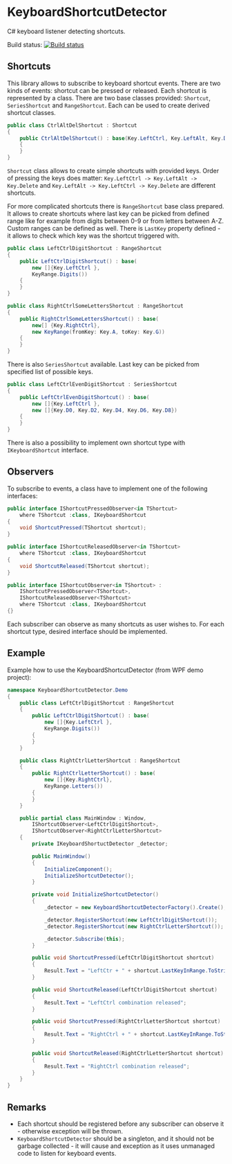 # KeyboardShortcutDetector

C# keyboard listener detecting shortcuts.

Build status: 
[![Build status](https://ci.appveyor.com/api/projects/status/yy9xm6q5uw8crd64?svg=true)](https://ci.appveyor.com/project/damian-krychowski/keyboardshortcutdetector)

## Shortcuts

This library allows to subscribe to keyboard shortcut events. There are two kinds of events: shortcut can be pressed or released.
Each shortcut is represented by a class. There are two base classes provided: `Shortcut`, `SeriesShortcut` and `RangeShortcut`. Each can be used to create
derived shortcut classes. 

```csharp
public class CtrlAltDelShortcut : Shortcut
{
    public CtrlAltDelShortcut() : base(Key.LeftCtrl, Key.LeftAlt, Key.Delete)
    {        
    }
}
```

`Shortcut` class allows to create simple shortcuts with provided keys. Order of pressing the keys does matter: 
`Key.LeftCtrl -> Key.LeftAlt -> Key.Delete` and `Key.LeftAlt -> Key.LeftCtrl -> Key.Delete` are different shortcuts.

For more complicated shortcuts there is `RangeShortcut` base class prepared. It allows to create shortcuts where last key can be 
picked from defined range like for example from digits between 0-9 or from letters between A-Z. Custom ranges can be defined as well.
There is `LastKey` property defined - it allows to check which key was the shortcut triggered with.

```csharp
public class LeftCtrlDigitShortcut : RangeShortcut
{
    public LeftCtrlDigitShortcut() : base(
        new []{Key.LeftCtrl }, 
        KeyRange.Digits())
    {
    }
}

public class RightCtrlSomeLettersShortcut : RangeShortcut
{
    public RightCtrlSomeLettersShortcut() : base(
        new[] {Key.RightCtrl},
        new KeyRange(fromKey: Key.A, toKey: Key.G))
    {
    }
}
```

There is also `SeriesShortcut` available. Last key can be picked from specified list of possible keys.

```csharp
public class LeftCtrlEvenDigitShortcut : SeriesShortcut
{
    public LeftCtrlEvenDigitShortcut() : base(
        new []{Key.LeftCtrl }, 
        new []{Key.D0, Key.D2, Key.D4, Key.D6, Key.D8})
    {
    }
}
```

There is also a possibility to implement own shortcut type with `IKeyboardShortcut` interface.

## Observers

To subscribe to events, a class have to implement one of the following interfaces: 

```csharp
public interface IShortcutPressedObserver<in TShortcut> 
    where TShortcut :class, IKeyboardShortcut
{
    void ShortcutPressed(TShortcut shortcut);
}

public interface IShortcutReleasedObserver<in TShortcut>
    where TShortcut :class, IKeyboardShortcut
{
    void ShortcutReleased(TShortcut shortcut);
}

public interface IShortcutObserver<in TShortcut> :
    IShortcutPressedObserver<TShortcut>,
    IShortcutReleasedObserver<TShortcut>
    where TShortcut :class, IKeyboardShortcut
{}
```

Each subscriber can observe as many shortcuts as user wishes to. For each shortcut type, desired interface should be implemented.

## Example

Example how to use the KeyboardShortcutDetector (from WPF demo project):

```csharp
namespace KeyboardShortcutDetector.Demo
{
    public class LeftCtrlDigitShortcut : RangeShortcut
    {
        public LeftCtrlDigitShortcut() : base(
            new []{Key.LeftCtrl }, 
            KeyRange.Digits())
        {
        }
    }

    public class RightCtrlLetterShortcut : RangeShortcut
    {
        public RightCtrlLetterShortcut() : base(
            new []{Key.RightCtrl},
            KeyRange.Letters())
        {
        }
    }

    public partial class MainWindow : Window, 
        IShortcutObserver<LeftCtrlDigitShortcut>,
        IShortcutObserver<RightCtrlLetterShortcut>
    {
        private IKeyboardShortuctDetector _detector;

        public MainWindow()
        {
            InitializeComponent();
            InitializeShortcutDetector();
        }

        private void InitializeShortcutDetector()
        {
            _detector = new KeyboardShortcutDetectorFactory().Create(); 

            _detector.RegisterShortcut(new LeftCtrlDigitShortcut());    
            _detector.RegisterShortcut(new RightCtrlLetterShortcut());  

            _detector.Subscribe(this);
        }

        public void ShortcutPressed(LeftCtrlDigitShortcut shortcut)
        {
            Result.Text = "LeftCtr + " + shortcut.LastKeyInRange.ToString();
        }

        public void ShortcutReleased(LeftCtrlDigitShortcut shortcut)
        {
            Result.Text = "LeftCtrl combination released";
        }

        public void ShortcutPressed(RightCtrlLetterShortcut shortcut)
        {
            Result.Text = "RightCtrl + " + shortcut.LastKeyInRange.ToString();
        }

        public void ShortcutReleased(RightCtrlLetterShortcut shortcut)
        {
            Result.Text = "RightCtrl combination released";
        }
    }
}
```

## Remarks

- Each shortcut should be registered before any subscriber can observe it - otherwise exception will be thrown.
- `KeyboardShortcutDetector` should be a singleton, and it should not be garbage collected - it will cause and exception as it uses unmanaged code to listen for keyboard events.

